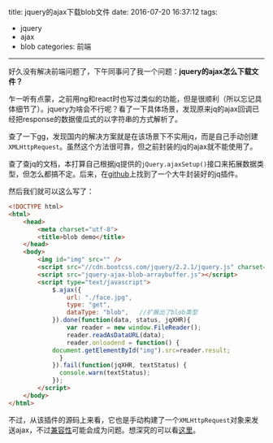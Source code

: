 title: jquery的ajax下载blob文件
date: 2016-07-20 16:37:12
tags:
- jquery
- ajax
- blob
categories: 前端
---

好久没有解决前端问题了，下午同事问了我一个问题：**jquery的ajax怎么下载文件？**
<!--more-->
乍一听有点蒙，之前用ng和react时也写过类似的功能，但是很顺利（所以忘记具体细节了）。jquery为啥会不行呢？看了一下具体场景，发现原来jq的ajax回调已经把response的数据傻瓜式的以字符串的方式解析了。

查了一下gg，发现国内的解决方案就是在该场景下不实用jq，而是自己手动创建`XMLHttpRequest`。虽然这个方法很可靠，但之前封装的jq的ajax就不能使用了。

查了查jq的文档，本打算自己根据jq提供的`jQuery.ajaxSetup()`接口来拓展数据类型，但怎么都搞不定。后来，在[github](https://gist.github.com/SaneMethod/7548768)上找到了一个大牛封装好的jq插件。

然后我们就可以这么写了：
```html
<!DOCTYPE html>
<html>
	<head>
		<meta charset="utf-8">
		<title>blob demo</title>
	</head>
	<body>
		<img id="img" src="" />
		<script src="//cdn.bootcss.com/jquery/2.2.1/jquery.js" charset="utf-8"></script>
		<script src="jquery-ajax-blob-arraybuffer.js"></script>
		<script type="text/javascript">
			$.ajax({
				url: "./face.jpg",
				type: "get",
				dataType: "blob",	//扩展出了blob类型
			}).done(function(data, status, jqXHR){
				var reader = new window.FileReader();
				reader.readAsDataURL(data);
			 	reader.onloadend = function() {
	        document.getElementById("img").src=reader.result;
			  }
			}).fail(function(jqXHR, textStatus) {
			  console.warn(textStatus);
			});
		</script>
	</body>
</html>
```

不过，从该插件的源码上来看，它也是手动构建了一个`XMLHttpRequest`对象来发送ajax，不过[兼容性](http://caniuse.com/#search=XMLHttpRequest)可能会成为问题。想深究的可以看[这里](https://segmentfault.com/a/1190000004322487)。
